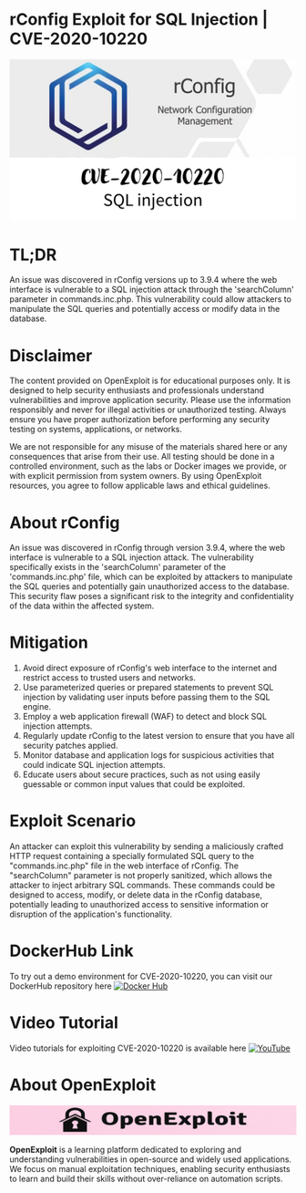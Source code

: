 # rConfig Exploit for SQL Injection | CVE-2020-10220
![CVE-2020-10220](https://raw.githubusercontent.com/pawanjswal/pawanjswal.github.io/master/cve-2020-10220/assets/thumbnail.jpg)

# TL;DR
An issue was discovered in rConfig versions up to 3.9.4 where the web interface is vulnerable to a SQL injection attack through the 'searchColumn' parameter in commands.inc.php. This vulnerability could allow attackers to manipulate the SQL queries and potentially access or modify data in the database.

# Disclaimer

The content provided on OpenExploit is for educational purposes only. It is designed to help security enthusiasts and professionals understand vulnerabilities and improve application security. Please use the information responsibly and never for illegal activities or unauthorized testing. Always ensure you have proper authorization before performing any security testing on systems, applications, or networks.

We are not responsible for any misuse of the materials shared here or any consequences that arise from their use. All testing should be done in a controlled environment, such as the labs or Docker images we provide, or with explicit permission from system owners. By using OpenExploit resources, you agree to follow applicable laws and ethical guidelines.

# About rConfig
An issue was discovered in rConfig through version 3.9.4, where the web interface is vulnerable to a SQL injection attack. The vulnerability specifically exists in the 'searchColumn' parameter of the 'commands.inc.php' file, which can be exploited by attackers to manipulate the SQL queries and potentially gain unauthorized access to the database. This security flaw poses a significant risk to the integrity and confidentiality of the data within the affected system.

# Mitigation
1. Avoid direct exposure of rConfig's web interface to the internet and restrict access to trusted users and networks.
2. Use parameterized queries or prepared statements to prevent SQL injection by validating user inputs before passing them to the SQL engine.
3. Employ a web application firewall (WAF) to detect and block SQL injection attempts.
4. Regularly update rConfig to the latest version to ensure that you have all security patches applied.
5. Monitor database and application logs for suspicious activities that could indicate SQL injection attempts.
6. Educate users about secure practices, such as not using easily guessable or common input values that could be exploited.

# Exploit Scenario
An attacker can exploit this vulnerability by sending a maliciously crafted HTTP request containing a specially formulated SQL query to the "commands.inc.php" file in the web interface of rConfig. The "searchColumn" parameter is not properly sanitized, which allows the attacker to inject arbitrary SQL commands. These commands could be designed to access, modify, or delete data in the rConfig database, potentially leading to unauthorized access to sensitive information or disruption of the application's functionality.

# DockerHub Link
To try out a demo environment for CVE-2020-10220, you can visit our DockerHub repository here [![Docker Hub](https://img.shields.io/badge/Docker_Hub-2496ED)](https://hub.docker.com/u/pawanjswal)

# Video Tutorial
Video tutorials for exploiting CVE-2020-10220 is available here [![YouTube](https://img.shields.io/badge/YouTube-FF0000)](https://www.youtube.com/@OpenExploit)

# About OpenExploit

![OpenExploit](https://raw.githubusercontent.com/pawanjswal/pawanjswal.github.io/master/assets/logo.png)

**OpenExploit** is a learning platform dedicated to exploring and understanding vulnerabilities in open-source and widely used applications. We focus on manual exploitation techniques, enabling security enthusiasts to learn and build their skills without over-reliance on automation scripts.